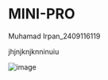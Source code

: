 # MINI-PRO
Muhamad Irpan_2409116119

jhjnjknjknninuiu

![image](https://github.com/user-attachments/assets/da5d372f-3c2c-4c8c-bc3a-cedfbc0f0fa4)
